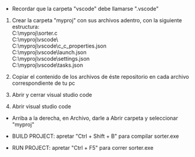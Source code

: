 - Recordar que la carpeta "vscode" debe llamarse ".vscode"

1. Crear la carpeta "myproj" con sus archivos adentro, con la siguiente estructura:  
    C:\myproj\sorter.c  
    C:\myproj\vscode\  
    C:\myproj\vscode\c_c_properties.json  
    C:\myproj\vscode\launch.json  
    C:\myproj\vscode\settings.json  
    C:\myproj\vscode\tasks.json  
    
2. Copiar el contenido de los archivos de éste repositorio en cada archivo correspondiente de tu pc

3. Abrir y cerrar visual studio code  

4. Abrir visual studio code
  
- Arriba a la derecha, en Archivo, darle a Abrir carpeta y seleccionar "myproj"

- BUILD PROJECT:   apretar "Ctrl + Shift + B" para compilar sorter.exe

- RUN PROJECT:     apretar "Ctrl + F5" para correr sorter.exe
